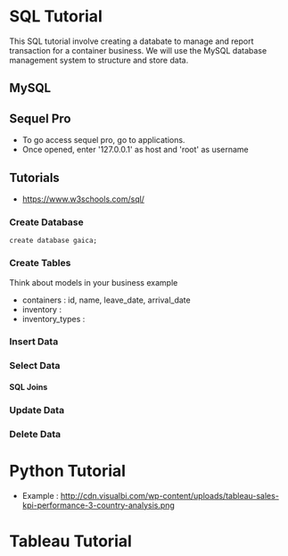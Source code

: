 # SQL Tutorial

This SQL tutorial involve creating a databate to manage and report transaction for a container business. We will use the MySQL database management system to structure and store data.

## MySQL 

## Sequel Pro

- To go access sequel pro, go to applications.
- Once opened, enter '127.0.0.1' as host and 'root' as username

## Tutorials

- https://www.w3schools.com/sql/

### Create Database 

```create database gaica;```

### Create Tables 

Think about models in your business example 

- containers : id, name, leave_date, arrival_date
- inventory : 
- inventory_types : 

### Insert Data

### Select Data

#### SQL Joins

### Update Data

### Delete Data

# Python Tutorial

- Example : http://cdn.visualbi.com/wp-content/uploads/tableau-sales-kpi-performance-3-country-analysis.png

# Tableau Tutorial 
